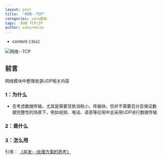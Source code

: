 ```yaml
---
layout: post
title:  "网络--TCP"
categories: java基础
tags:  网络 TCP/IP
author: watermelon
---
```

* content
{:toc}

![网络--TCP](https://images.gitee.com/uploads/images/2019/0127/135438_f52a58c8_1210188.jpeg)
## 前言
网络模块中整理收录UDP相关内容






### 1：为什么
* 在考虑数据传输，尤其是需要贷款消耗小，传输快，但并不需要百分百保证数据完整性的场景下，例如视频、电话、语音等应用中会采用UDP进行数据传输


### 2：是什么


### 3：怎么用



  
引用：
 [《并发- -处理方案的思考》](https://bookmanxy.github.io/2018/12/21/%E5%B9%B6%E5%8F%91-%E5%A4%84%E7%90%86%E6%96%B9%E6%A1%88%E6%80%9D%E8%80%83/)  



